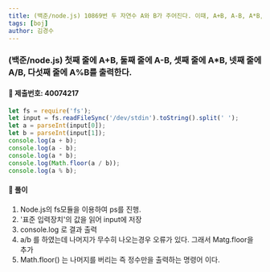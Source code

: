 ```yaml
---
title: (백준/node.js) 10869번 두 자연수 A와 B가 주어진다. 이때, A+B, A-B, A*B, A/B(몫), A%B(나머지)를 출력하는 프로그램을 작성하시오.
tags: [boj]
author: 김경수
---
```


### (백준/node.js) 첫째 줄에 A+B, 둘째 줄에 A-B, 셋째 줄에 A\*B, 넷째 줄에 A/B, 다섯째 줄에 A%B를 출력한다.
#### 📌 제출번호: 40074217
``` js
let fs = require('fs');
let input = fs.readFileSync('/dev/stdin').toString().split(' ');
let a = parseInt(input[0]);
let b = parseInt(input[1]);
console.log(a + b);
console.log(a - b);
console.log(a * b);
console.log(Math.floor(a / b));
console.log(a % b);
```

#### 📌 풀이
1. Node.js의 fs모듈을 이용하여 ps를 진행.
2. '표준 입력장치'의 값을 읽어 input에 저장
3. console.log 로 결과 출력
4. a/b 를 하였는데 나머지가 무수히 나오는경우 오류가 있다. 그래서 Matg.floor을 추가
5. Math.floor() 는 나머지를 버리는 즉 정수만을 출력하는 명령어 이다.